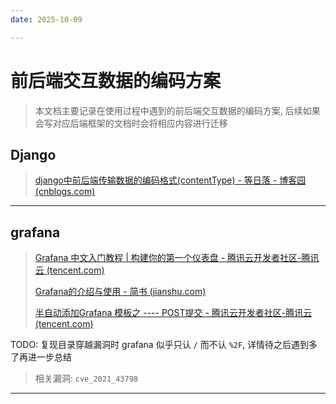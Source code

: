 ```yaml
---
date: 2025-10-09

---
```


# 前后端交互数据的编码方案

> 本文档主要记录在使用过程中遇到的前后端交互数据的编码方案, 后续如果会写对应后端框架的文档时会将相应内容进行迁移

## Django

> [django中前后端传输数据的编码格式(contentType)  - 等日落 - 博客园 (cnblogs.com)](https://www.cnblogs.com/suncolor/p/16577147.html)

---

## grafana

> [Grafana 中文入门教程 | 构建你的第一个仪表盘 - 腾讯云开发者社区-腾讯云 (tencent.com)](https://cloud.tencent.com/developer/article/1807679)
>
> [Grafana的介绍与使用 - 简书 (jianshu.com)](https://www.jianshu.com/p/0d82c7ccc85a)
>
> [半自动添加Grafana 模板之 ---- POST提交 - 腾讯云开发者社区-腾讯云 (tencent.com)](https://cloud.tencent.com/developer/article/1508702)

TODO: 复现目录穿越漏洞时 grafana 似乎只认 `/` 而不认 `%2F`, 详情待之后遇到多了再进一步总结

> 相关漏洞: `cve_2021_43798`

---

